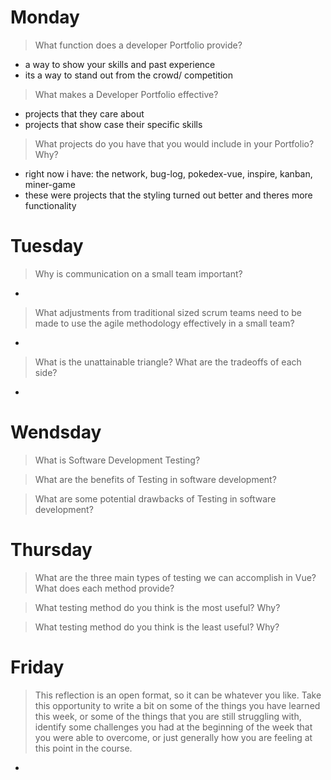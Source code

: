 # Monday
>What function does a developer Portfolio provide?
- a way to show your skills and past experience
- its a way to stand out from the crowd/ competition

>What makes a Developer Portfolio effective?
- projects that they care about
- projects that show case their specific skills

>What projects do you have that you would include in your Portfolio? Why?
- right now i have: the network, bug-log, pokedex-vue, inspire, kanban, miner-game
- these were projects that the styling turned out better and theres more functionality

# Tuesday
>Why is communication on a small team important?
- 

>What adjustments from traditional sized scrum teams need to be made to use the agile methodology effectively in a small team?
- 

>What is the unattainable triangle? What are the tradeoffs of each side?
- 

# Wendsday
>What is Software Development Testing?

>What are the benefits of Testing in software development?

>What are some potential drawbacks of Testing in software development?

# Thursday
>What are the three main types of testing we can accomplish in Vue? What does each method provide?

>What testing method do you think is the most useful? Why?

>What testing method do you think is the least useful? Why?

# Friday
>This reflection is an open format, so it can be whatever you like. Take this opportunity to write a bit on some of the things you have learned this week, or some of the things that you are still struggling with, identify some challenges you had at the beginning of the week that you were able to overcome, or just generally how you are feeling at this point in the course.
- 